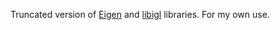 Truncated version of [Eigen](https://eigen.tuxfamily.org) and [libigl](http://libigl.github.io/libigl/) libraries. For my own use.
